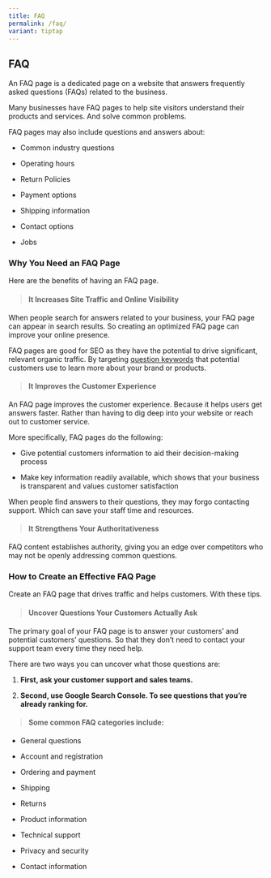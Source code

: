 ```yaml
---
title: FAQ
permalink: /faq/
variant: tiptap
---
```

<h2><strong>FAQ</strong></h2>
<p>An FAQ page is a dedicated page on a website that answers frequently asked
questions (FAQs) related to the business.</p>
<p>Many businesses have FAQ pages to help site visitors understand their
products and services. And solve common problems.</p>
<p>FAQ pages may also include questions and answers about:</p>
<ul data-tight="true" class="tight">
<li>
<p>Common industry questions</p>
</li>
<li>
<p>Operating hours</p>
</li>
<li>
<p>Return Policies</p>
</li>
<li>
<p>Payment options</p>
</li>
<li>
<p>Shipping information</p>
</li>
<li>
<p>Contact options</p>
</li>
<li>
<p>Jobs</p>
</li>
</ul>
<h3>Why You Need an FAQ Page</h3>
<p>Here are the benefits of having an FAQ page.</p>
<blockquote>
<h4>It Increases Site Traffic and Online Visibility</h4>
</blockquote>
<p>When people search for answers related to your business, your FAQ page
can appear in search results. So creating an optimized FAQ page can improve
your online presence.</p>
<p>FAQ pages are good for SEO as they have the potential to drive significant,
relevant organic traffic. By targeting&nbsp;<a href="https://www.semrush.com/blog/question-keywords/" rel="noopener noreferrer nofollow" target="_blank">question keywords</a>&nbsp;that
potential customers use to learn more about your brand or products.</p>
<blockquote>
<h4>It Improves the Customer Experience</h4>
</blockquote>
<p>An FAQ page improves the customer experience. Because it helps users get
answers faster. Rather than having to dig deep into your website or reach
out to customer service.</p>
<p>More specifically, FAQ pages do the following:</p>
<ul data-tight="true" class="tight">
<li>
<p>Give potential customers information to aid their decision-making process</p>
</li>
<li>
<p>Make key information readily available, which shows that your business
is transparent and values customer satisfaction</p>
</li>
</ul>
<p>When people find answers to their questions, they may forgo contacting
support. Which can save your staff time and resources.</p>
<blockquote>
<h4>It Strengthens Your Authoritativeness</h4>
</blockquote>
<p>FAQ content establishes authority, giving you an edge over competitors
who may not be openly addressing common questions.</p>
<h3>How to Create an Effective FAQ Page</h3>
<p>Create an FAQ page that drives traffic and helps customers. With these
tips.</p>
<blockquote>
<h4>Uncover Questions Your Customers Actually Ask</h4>
</blockquote>
<p>The primary goal of your FAQ page is to answer your customers’ and potential
customers’ questions. So that they don’t need to contact your support team
every time they need help.</p>
<p>There are two ways you can uncover what those questions are:</p>
<ol data-tight="true" class="tight">
<li>
<p><strong>First, ask your customer support and sales teams.</strong>
</p>
</li>
<li>
<p><strong>Second, use Google Search Console. To see questions that you’re already ranking for.</strong>
</p>
</li>
</ol>
<blockquote>
<h4>Some common FAQ categories include:</h4>
</blockquote>
<ul data-tight="true" class="tight">
<li>
<p>General questions</p>
</li>
<li>
<p>Account and registration</p>
</li>
<li>
<p>Ordering and payment</p>
</li>
<li>
<p>Shipping</p>
</li>
<li>
<p>Returns</p>
</li>
<li>
<p>Product information</p>
</li>
<li>
<p>Technical support</p>
</li>
<li>
<p>Privacy and security</p>
</li>
<li>
<p>Contact information</p>
</li>
</ul>
<p></p>
